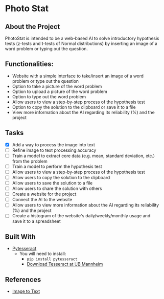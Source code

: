 # Photo Stat 
## About the Project
PhotoStat is intended to be a web-based AI to solve introductory hypothesis tests (z-tests and t-tests of Normal distributions) by inserting an image of a word problem or typing out the question. 

## Functionalities:
- Website with a simple interface to take/insert an image of a word problem or type out the question
- Option to take a picture of the word problem
- Option to upload a picture of the word problem
- Option to type out the word problem
- Allow users to view a step-by-step process of the hypothesis test
- Option to copy the solution to the clipboard or save it to a file
- View more information about the AI regarding its reliability (%) and the project 


## Tasks
- [x] Add a way to process the image into text 
- [ ] Refine image to text processing accuracy 
- [ ] Train a model to extract core data (e.g. mean, standard deviation, etc.) from the problem
- [ ] Train a model to perform the hypothesis test
- [ ] Allow users to view a step-by-step process of the hypothesis test
- [ ] Allow users to copy the solution to the clipboard
- [ ] Allow users to save the solution to a file
- [ ] Allow users to share the solution with others
- [ ] Create a website for the project
- [ ] Connect the AI to the website 
- [ ] Allow users to view more information about the AI regarding its reliability (%) and the project
- [ ] Create a histogram of the website's daily/weekly/monthly usage and save it to a spreadsheet 

## Built With 
- [Pytesseract](https://pypi.org/project/pytesseract/)
    - You will need to install: 
        -  ```pip install pytesseract```
        - [Download Tesseract at UB Mannheim](https://github.com/UB-Mannheim/tesseract/wiki)

## References 
- [Image to Text](https://www.youtube.com/watch?v=4DrCIVS5U3Y)